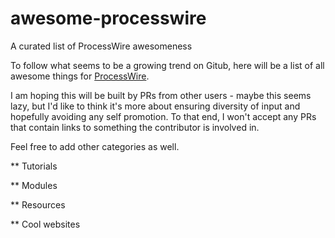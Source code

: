 # awesome-processwire
A curated list of ProcessWire awesomeness

To follow what seems to be a growing trend on Gitub, here will be a list of all awesome things for [ProcessWire](https://processwire.com).

I am hoping this will be built by PRs from other users - maybe this seems lazy, but I'd like to think it's more about ensuring diversity of input and hopefully avoiding any self promotion. To that end, I won't accept any PRs that contain links to something the contributor is involved in.

Feel free to add other categories as well.

** Tutorials

** Modules

** Resources

** Cool websites

